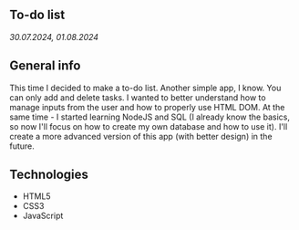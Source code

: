 ## To-do list
_30.07.2024, 01.08.2024_

## General info
This time I decided to make a to-do list. Another simple app, I know. You can only add and delete tasks.
I wanted to better understand how to manage inputs from the user and how to properly use HTML DOM.
At the same time - I started learning NodeJS and SQL (I already know the basics, so now I'll focus on how to create my own database and how to use it).
I'll create a more advanced version of this app (with better design) in the future.

## Technologies
* HTML5
* CSS3
* JavaScript
